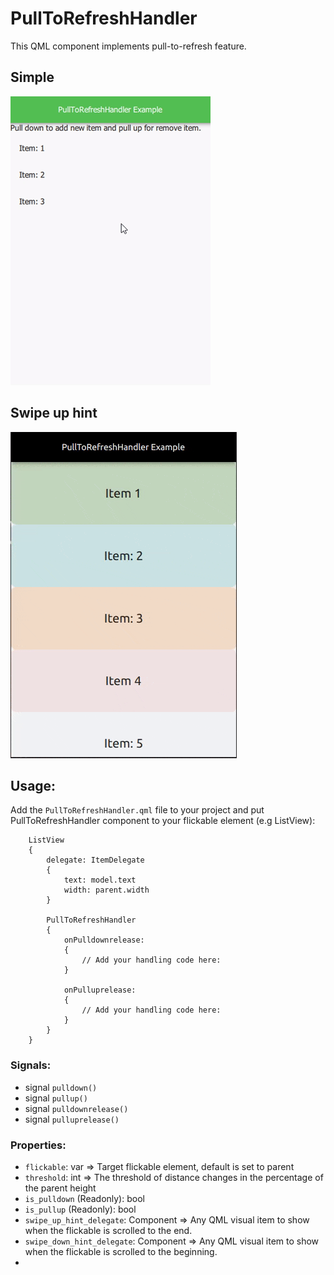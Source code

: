 # PullToRefreshHandler
This QML component implements pull-to-refresh feature.

## Simple
![](static/example_480.gif)

## Swipe up hint
![](static/swip_up_hint.gif)

## Usage: 
Add the `PullToRefreshHandler.qml` file to your project and put PullToRefreshHandler component to your flickable element (e.g ListView):

```
    ListView
    {
        delegate: ItemDelegate
        {
            text: model.text
            width: parent.width
        }

        PullToRefreshHandler
        {
            onPulldownrelease:
            {
                // Add your handling code here:
            }

            onPulluprelease:
            {
                // Add your handling code here:
            }
        }
    }
```

### Signals:
+ signal `pulldown()`
+ signal `pullup()`
+ signal `pulldownrelease()`
+ signal `pulluprelease()`

### Properties:
+ `flickable`: var => Target flickable element, default is set to parent
+ `threshold`: int => The threshold of distance changes in the percentage of the parent height
+ `is_pulldown` (Readonly): bool
+ `is_pullup` (Readonly): bool 
+ `swipe_up_hint_delegate`: Component => Any QML visual item to show when the flickable is scrolled to the end.
+ `swipe_down_hint_delegate`: Component => Any QML visual item to show when the flickable is scrolled to the beginning.
+ 
